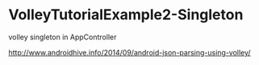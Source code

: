 # VolleyTutorialExample2-Singleton
volley singleton in  AppController

http://www.androidhive.info/2014/09/android-json-parsing-using-volley/
